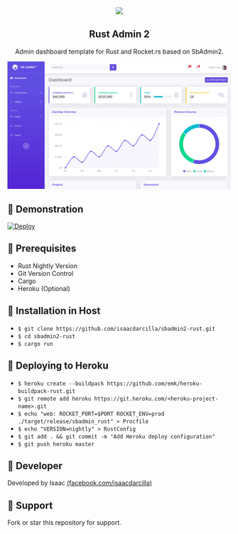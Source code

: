 <p align="center"><img width="120" src="https://external-content.duckduckgo.com/iu/?u=https%3A%2F%2Fupload.wikimedia.org%2Fwikipedia%2Fcommons%2Fthumb%2Fd%2Fd5%2FRust_programming_language_black_logo.svg%2F1200px-Rust_programming_language_black_logo.svg.png&f=1&nofb=1"></p>

<h2 align="center">Rust Admin 2</h2>

<p align="center">Admin dashboard template for Rust and Rocket.rs based on SbAdmin2.</p>

![Screenshot](https://github.com/isaacdarcilla/sbadmin2-rust/blob/master/img/1.png)

## 🚀 Demonstration

<a target="_blank" href="https://rust-admin.herokuapp.com/">
  <img src="https://www.herokucdn.com/deploy/button.svg" alt="Deploy">
</a>

## 🚀 Prerequisites

* Rust Nightly Version
* Git Version Control
* Cargo
* Heroku (Optional)

## 🚀 Installation in Host

* `$ git clone https://github.com/isaacdarcilla/sbadmin2-rust.git`
* `$ cd sbadmin2-rust` 
* `$ cargo run`

## 🚀 Deploying to Heroku

* `$ heroku create --buildpack https://github.com/emk/heroku-buildpack-rust.git`
* `$ git remote add heroku https://git.heroku.com/<heroku-project-name>.git`
* `$ echo "web: ROCKET_PORT=$PORT ROCKET_ENV=prod ./target/release/sbadmin_rust" > Procfile`
* `$ echo "VERSION=nightly" > RustConfig`
* `$ git add . && git commit -m "Add Heroku deploy configuration"`
* `$ git push heroku master`

## 🚀 Developer

Developed by Isaac [(facebook.com/isaacdarcilla)](https://web.facebook.com/isaacdarcilla)

## 🚀 Support

Fork or star this repository for support.
